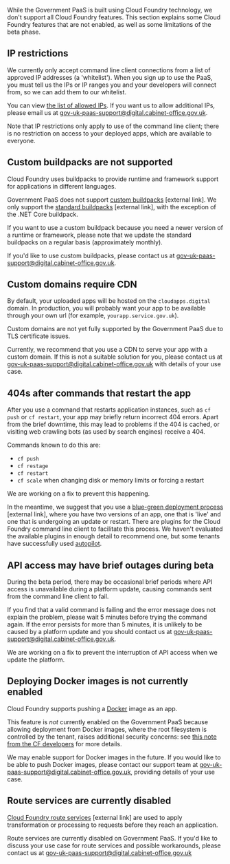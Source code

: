 While the Government PaaS is built using Cloud Foundry technology, we don't support all Cloud Foundry features. This section explains some Cloud Foundry features that are not enabled, as well as some limitations of the beta phase.

## IP restrictions

We currently only accept command line client connections from a list of approved IP addresses (a 'whitelist'). When you sign up to use the PaaS, you must tell us the IPs or IP ranges you and your developers will connect from, so we can add them to our whitelist. 

You can view [the list of allowed IPs](https://github.com/alphagov/paas-cf/blob/master/terraform/prod.tfvars#L9). If you want us to allow additional IPs, please email us at [gov-uk-paas-support@digital.cabinet-office.gov.uk](mailto:gov-uk-paas-support@digital.cabinet-office.gov.uk).

Note that IP restrictions only apply to use of the command line client; there is no restriction on access to your deployed apps, which are available to everyone.

## Custom buildpacks are not supported

Cloud Foundry uses buildpacks to provide runtime and framework support for applications in different languages. 

Government PaaS does not support [custom buildpacks](https://docs.cloudfoundry.org/buildpacks/custom.html) [external link]. We only support the [standard buildpacks](https://docs.cloudfoundry.org/buildpacks/) [external link], with the exception of the .NET Core buildpack.

If you want to use a custom buildpack because you need a newer version of a runtime or framework, please note that we update the standard buildpacks on a regular basis (approximately monthly).

If you'd like to use custom buildpacks, please contact us at [gov-uk-paas-support@digital.cabinet-office.gov.uk](mailto:gov-uk-paas-support@digital.cabinet-office.gov.uk).

## Custom domains require CDN

By default, your uploaded apps will be hosted on the ``cloudapps.digital`` domain. In production, you will probably want your app to be available through your own url (for example, ``yourapp.service.gov.uk``).

Custom domains are not yet fully supported by the Government PaaS due to TLS certificate issues.

Currently, we recommend that you use a CDN to serve your app with a custom domain. If this is not a suitable solution for you, please contact us at [gov-uk-paas-support@digital.cabinet-office.gov.uk](mailto:gov-uk-paas-support@digital.cabinet-office.gov.uk) with details of your use case.

## 404s after commands that restart the app

After you use a command that restarts application instances, such as ``cf push`` or ``cf restart``, your app may briefly return incorrect 404 errors. Apart from the brief downtime, this may lead to problems if the 404 is cached, or visiting web crawling bots (as used by search engines) receive a 404.

Commands known to do this are:
- ``cf push``
- ``cf restage``
- ``cf restart``
- ``cf scale`` when changing disk or memory limits or forcing a restart

We are working on a fix to prevent this happening.

In the meantime, we suggest that you use a [blue-green deployment process](https://docs.cloudfoundry.org/devguide/deploy-apps/blue-green.html) [external link], where you have two versions of an app, one that is 'live' and one that is undergoing an update or restart. There are plugins for the Cloud Foundry command line client to facilitate this process. We haven't evaluated the available plugins in enough detail to recommend one, but some tenants have successfully used [autopilot](https://github.com/contraband/autopilot).

## API access may have brief outages during beta

During the beta period, there may be occasional brief periods where API access is unavailable during a platform update, causing commands sent from the command line client to fail. 

If you find that a valid command is failing and the error message does not explain the problem, please wait 5 minutes before trying the command again. If the error persists for more than 5 minutes, it is unlikely to be caused by a platform update and you should contact us at [gov-uk-paas-support@digital.cabinet-office.gov.uk](mailto:gov-uk-paas-support@digital.cabinet-office.gov.uk).  

We are working on a fix to prevent the interruption of API access when we update the platform.


## Deploying Docker images is not currently enabled

Cloud Foundry supports pushing a [Docker](https://www.docker.com/) image as an app. 

This feature is *not* currently enabled on the Government PaaS because allowing deployment from Docker images, where the root filesystem is controlled by the tenant, raises additional security concerns: see [this note from the CF developers](https://github.com/cloudfoundry/diego-design-notes/blob/c59e475020a22e244c6074f89c45b55f7b1e2867/docker-support.md#docker-in-a-multi-tenant-world) for more details.

We may enable support for Docker images in the future. If you would like to be able to push Docker images, please contact our support team at [gov-uk-paas-support@digital.cabinet-office.gov.uk](mailto:gov-uk-paas-support@digital.cabinet-office.gov.uk), providing details of your use case.

## Route services are currently disabled

[Cloud Foundry route services](http://docs.cloudfoundry.org/services/route-services.html) [external link] are used to apply transformation or processing to requests before they reach an application.

Route services are currently disabled on Government PaaS. If you'd like to discuss your use case for route services and possible workarounds, please contact us at [gov-uk-paas-support@digital.cabinet-office.gov.uk](mailto:gov-uk-paas-support@digital.cabinet-office.gov.uk)
